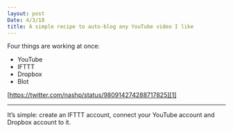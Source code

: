 ```yaml
---
layout: post
Date: 4/3/18
title: A simple recipe to auto-blog any YouTube video I like
---
```



Four things are working at once:

- YouTube
- IFTTT
- Dropbox
- Blot

[https://twitter.com/nashp/status/980914274288717825][1]

---- 

It’s simple: create an IFTTT account, connect your YouTube account and Dropbox account to it. 

[1]:	https://twitter.com/nashp/status/980914274288717825